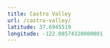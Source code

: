 ```yaml
---
title: Castro Valley
url: /castro-valley/
latitude: 37.6945519
longitude: -122.08574320000001
---
```

